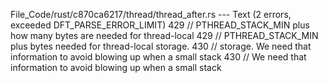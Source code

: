 File_Code/rust/c870ca6217/thread/thread_after.rs --- Text (2 errors, exceeded DFT_PARSE_ERROR_LIMIT)
429 // PTHREAD_STACK_MIN plus how many bytes are needed for thread-local                                                                                     429 // PTHREAD_STACK_MIN plus bytes needed for thread-local storage.
430 // storage.  We need that information to avoid blowing up when a small stack                                                                             430 // We need that information to avoid blowing up when a small stack

